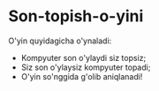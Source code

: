 # Son-topish-o-yini
O'yin quyidagicha o'ynaladi:
- Kompyuter son o'ylaydi siz topsiz;
- Siz son o'ylaysiz kompyuter topadi;
- O'yin so'nggida g'olib aniqlanadi!
